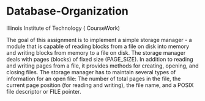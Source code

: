 # Database-Organization
Illinois Institute of Technology ( CourseWork)

The goal of this assignment is to implement a simple storage manager -
 a module that is capable of reading blocks from a file on disk into memory and writing
 blocks from memory to a file on disk. The storage manager deals with pages (blocks) of fixed
 size (PAGE_SIZE). In addition to reading and writing pages from a file, it provides methods for
 creating, opening, and closing files. The storage manager has to maintain several types of information
 for an open file: The number of total pages in the file, the current page position (for reading and writing),
 the file name, and a POSIX file descriptor or FILE pointer.
